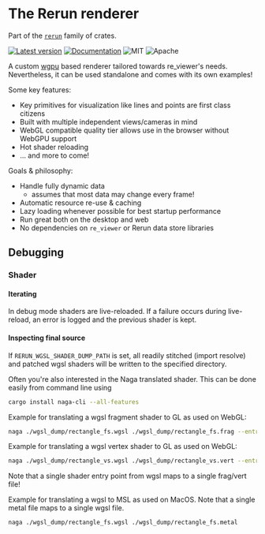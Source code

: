 # The Rerun renderer

Part of the [`rerun`](https://github.com/rerun-io/rerun) family of crates.

[![Latest version](https://img.shields.io/crates/v/re_renderer.svg)](https://crates.io/crates/re_renderer)
[![Documentation](https://docs.rs/re_renderer/badge.svg)](https://docs.rs/re_renderer)
![MIT](https://img.shields.io/badge/license-MIT-blue.svg)
![Apache](https://img.shields.io/badge/license-Apache-blue.svg)

A custom [wgpu](https://github.com/gfx-rs/wgpu/) based renderer tailored towards re_viewer's needs.
Nevertheless, it can be used standalone and comes with its own examples!

Some key features:
* Key primitives for visualization like lines and points are first class citizens
* Built with multiple independent views/cameras in mind
* WebGL compatible quality tier allows use in the browser without WebGPU support
* Hot shader reloading
* … and more to come!

Goals & philosophy:
* Handle fully dynamic data
  * assumes that most data may change every frame!
* Automatic resource re-use & caching
* Lazy loading whenever possible for best startup performance
* Run great both on the desktop and web
* No dependencies on `re_viewer` or Rerun data store libraries


## Debugging

### Shader

#### Iterating

In debug mode shaders are live-reloaded.
If a failure occurs during live-reload, an error is logged and the previous shader is kept.

#### Inspecting final source

If `RERUN_WGSL_SHADER_DUMP_PATH` is set, all readily stitched (import resolve) and patched
wgsl shaders will be written to the specified directory.

Often you're also interested in the Naga translated shader. This can be done easily from command line using
```sh
cargo install naga-cli --all-features
```

Example for translating a wgsl fragment shader to GL as used on WebGL:
```sh
naga ./wgsl_dump/rectangle_fs.wgsl ./wgsl_dump/rectangle_fs.frag --entry-point fs_main --profile es300
```
Example for translating a wgsl vertex shader to GL as used on WebGL:
```sh
naga ./wgsl_dump/rectangle_vs.wgsl ./wgsl_dump/rectangle_vs.vert --entry-point vs_main --profile es300
```
Note that a single shader entry point from wgsl maps to a single frag/vert file!

Example for translating a wgsl to MSL as used on MacOS.
Note that a single metal file maps to a single wgsl file.
```sh
naga ./wgsl_dump/rectangle_fs.wgsl ./wgsl_dump/rectangle_fs.metal
```

